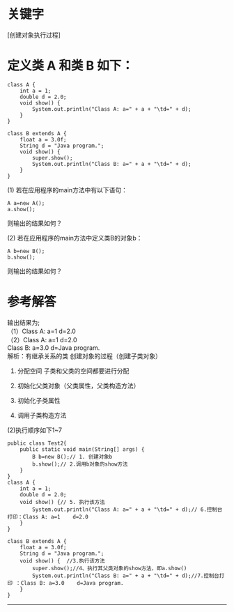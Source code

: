 # 关键字

\[创建对象执行过程\]

# 定义类 A 和类 B 如下：

```
class A {
    int a = 1;
    double d = 2.0;
    void show() {
        System.out.println("Class A: a=" + a + "\td=" + d);
    }
}

class B extends A {
    float a = 3.0f;
    String d = "Java program.";
    void show() {
        super.show();
        System.out.println("Class B: a=" + a + "\td=" + d);
    }
}
```

\(1\) 若在应用程序的main方法中有以下语句：

```
A a=new A();
a.show();
```

则输出的结果如何？

\(2\) 若在应用程序的main方法中定义类B的对象b：

```
A b=new B();
b.show();
```

则输出的结果如何？

# 参考解答

输出结果为;  
（1）Class A: a=1    d=2.0  
（2）Class A: a=1    d=2.0  
          Class B: a=3.0    d=Java program.  
解析：有继承关系的类 创建对象的过程（创建子类对象）

1. 分配空间 子类和父类的空间都要进行分配

2. 初始化父类对象（父类属性，父类构造方法）

3. 初始化子类属性

4. 调用子类构造方法

\(2\)执行顺序如下1~7

```
public class Test2{
    public static void main(String[] args) {
        B b=new B();// 1. 创建对象b
        b.show();// 2.调用b对象的show方法
    }
}
class A {
    int a = 1;
    double d = 2.0;
    void show() {// 5. 执行该方法
        System.out.println("Class A: a=" + a + "\td=" + d);// 6.控制台打印：Class A: a=1    d=2.0
    }
}

class B extends A {
    float a = 3.0f;
    String d = "Java program.";
    void show() {  //3.执行该方法
        super.show();//4、执行其父类对象的show方法，即a.show()
        System.out.println("Class B: a=" + a + "\td=" + d);//7.控制台打印 ：Class B: a=3.0    d=Java program.
    }
}
```

---




